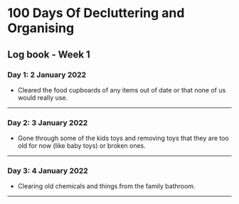 # 100 Days Of Decluttering and Organising

## Log book - Week 1

### Day 1: 2 January 2022

* Cleared the food cupboards of any items out of date or that none of us would really use.

---

### Day 2: 3 January 2022

* Gone through some of the kids toys and removing toys that they are too old for now (like baby toys) or broken ones.

---

### Day 3: 4 January 2022

* Clearing old chemicals and things from the family bathroom.

---
